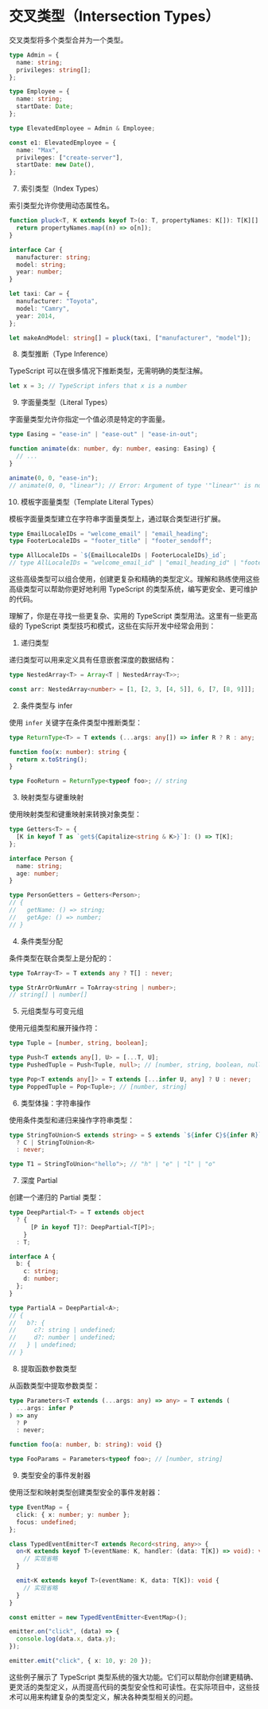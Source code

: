 # 交叉类型（Intersection Types）

交叉类型将多个类型合并为一个类型。

```typescript
type Admin = {
  name: string;
  privileges: string[];
};

type Employee = {
  name: string;
  startDate: Date;
};

type ElevatedEmployee = Admin & Employee;

const e1: ElevatedEmployee = {
  name: "Max",
  privileges: ["create-server"],
  startDate: new Date(),
};
```

7. 索引类型（Index Types）

索引类型允许你使用动态属性名。

```typescript
function pluck<T, K extends keyof T>(o: T, propertyNames: K[]): T[K][] {
  return propertyNames.map((n) => o[n]);
}

interface Car {
  manufacturer: string;
  model: string;
  year: number;
}

let taxi: Car = {
  manufacturer: "Toyota",
  model: "Camry",
  year: 2014,
};

let makeAndModel: string[] = pluck(taxi, ["manufacturer", "model"]);
```

8. 类型推断（Type Inference）

TypeScript 可以在很多情况下推断类型，无需明确的类型注解。

```typescript
let x = 3; // TypeScript infers that x is a number
```

9. 字面量类型（Literal Types）

字面量类型允许你指定一个值必须是特定的字面量。

```typescript
type Easing = "ease-in" | "ease-out" | "ease-in-out";

function animate(dx: number, dy: number, easing: Easing) {
  // ...
}

animate(0, 0, "ease-in");
// animate(0, 0, "linear"); // Error: Argument of type '"linear"' is not assignable to parameter of type 'Easing'.
```

10. 模板字面量类型（Template Literal Types）

模板字面量类型建立在字符串字面量类型上，通过联合类型进行扩展。

```typescript
type EmailLocaleIDs = "welcome_email" | "email_heading";
type FooterLocaleIDs = "footer_title" | "footer_sendoff";

type AllLocaleIDs = `${EmailLocaleIDs | FooterLocaleIDs}_id`;
// type AllLocaleIDs = "welcome_email_id" | "email_heading_id" | "footer_title_id" | "footer_sendoff_id"
```

这些高级类型可以组合使用，创建更复杂和精确的类型定义。理解和熟练使用这些高级类型可以帮助你更好地利用 TypeScript 的类型系统，编写更安全、更可维护的代码。

理解了，你是在寻找一些更复杂、实用的 TypeScript 类型用法。这里有一些更高级的 TypeScript 类型技巧和模式，这些在实际开发中经常会用到：

1. 递归类型

递归类型可以用来定义具有任意嵌套深度的数据结构：

```typescript
type NestedArray<T> = Array<T | NestedArray<T>>;

const arr: NestedArray<number> = [1, [2, 3, [4, 5]], 6, [7, [8, 9]]];
```

2. 条件类型与 infer

使用 `infer` 关键字在条件类型中推断类型：

```typescript
type ReturnType<T> = T extends (...args: any[]) => infer R ? R : any;

function foo(x: number): string {
  return x.toString();
}

type FooReturn = ReturnType<typeof foo>; // string
```

3. 映射类型与键重映射

使用映射类型和键重映射来转换对象类型：

```typescript
type Getters<T> = {
  [K in keyof T as `get${Capitalize<string & K>}`]: () => T[K];
};

interface Person {
  name: string;
  age: number;
}

type PersonGetters = Getters<Person>;
// {
//   getName: () => string;
//   getAge: () => number;
// }
```

4. 条件类型分配

条件类型在联合类型上是分配的：

```typescript
type ToArray<T> = T extends any ? T[] : never;

type StrArrOrNumArr = ToArray<string | number>;
// string[] | number[]
```

5. 元组类型与可变元组

使用元组类型和展开操作符：

```typescript
type Tuple = [number, string, boolean];

type Push<T extends any[], U> = [...T, U];
type PushedTuple = Push<Tuple, null>; // [number, string, boolean, null]

type Pop<T extends any[]> = T extends [...infer U, any] ? U : never;
type PoppedTuple = Pop<Tuple>; // [number, string]
```

6. 类型体操：字符串操作

使用条件类型和递归来操作字符串类型：

```typescript
type StringToUnion<S extends string> = S extends `${infer C}${infer R}`
  ? C | StringToUnion<R>
  : never;

type T1 = StringToUnion<"hello">; // "h" | "e" | "l" | "o"
```

7. 深度 Partial

创建一个递归的 Partial 类型：

```typescript
type DeepPartial<T> = T extends object
  ? {
      [P in keyof T]?: DeepPartial<T[P]>;
    }
  : T;

interface A {
  b: {
    c: string;
    d: number;
  };
}

type PartialA = DeepPartial<A>;
// {
//   b?: {
//     c?: string | undefined;
//     d?: number | undefined;
//   } | undefined;
// }
```

8. 提取函数参数类型

从函数类型中提取参数类型：

```typescript
type Parameters<T extends (...args: any) => any> = T extends (
  ...args: infer P
) => any
  ? P
  : never;

function foo(a: number, b: string): void {}

type FooParams = Parameters<typeof foo>; // [number, string]
```

9. 类型安全的事件发射器

使用泛型和映射类型创建类型安全的事件发射器：

```typescript
type EventMap = {
  click: { x: number; y: number };
  focus: undefined;
};

class TypedEventEmitter<T extends Record<string, any>> {
  on<K extends keyof T>(eventName: K, handler: (data: T[K]) => void): void {
    // 实现省略
  }

  emit<K extends keyof T>(eventName: K, data: T[K]): void {
    // 实现省略
  }
}

const emitter = new TypedEventEmitter<EventMap>();

emitter.on("click", (data) => {
  console.log(data.x, data.y);
});

emitter.emit("click", { x: 10, y: 20 });
```

这些例子展示了 TypeScript 类型系统的强大功能。它们可以帮助你创建更精确、更灵活的类型定义，从而提高代码的类型安全性和可读性。在实际项目中，这些技术可以用来构建复杂的类型定义，解决各种类型相关的问题。
